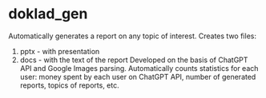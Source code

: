 # doklad_gen
Automatically generates a report on any topic of interest. 
Creates two files: 
1. pptx - with presentation
2. docs - with the text of the report
Developed on the basis of ChatGPT API and Google Images parsing.
Automatically counts statistics for each user: money spent by each user on ChatGPT API, number of generated reports, topics of reports, etc.
